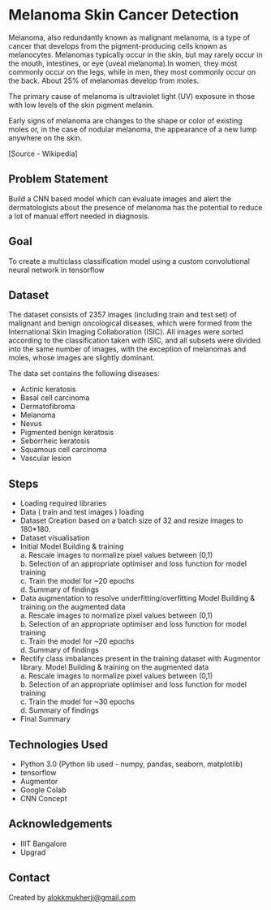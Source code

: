 # Melanoma Skin Cancer Detection

Melanoma, also redundantly known as malignant melanoma, is a type of cancer that develops from the pigment-producing cells known as melanocytes. Melanomas typically occur in the skin, but may rarely occur in the mouth, intestines, or eye (uveal melanoma).In women, they most commonly occur on the legs, while in men, they most commonly occur on the back. About 25% of melanomas develop from moles.

The primary cause of melanoma is ultraviolet light (UV) exposure in those with low levels of the skin pigment melanin.

Early signs of melanoma are changes to the shape or color of existing moles or, in the case of nodular melanoma, the appearance of a new lump anywhere on the skin.

[Source - Wikipedia]
## Problem Statement
Build a CNN based model which can evaluate images and alert the dermatologists about the presence of melanoma has the potential to reduce a lot of manual effort needed in diagnosis.

## Goal
To create a multiclass classification model using a custom convolutional neural network in tensorflow

## Dataset
The dataset consists of 2357 images (including train and test set) of malignant and benign oncological diseases, which were formed from the International Skin Imaging Collaboration (ISIC). All images were sorted according to the classification taken with ISIC, and all subsets were divided into the same number of images, with the exception of melanomas and moles, whose images are slightly dominant.

The data set contains the following diseases:
-  Actinic keratosis
-  Basal cell carcinoma
-  Dermatofibroma
-  Melanoma
-  Nevus
-  Pigmented benign keratosis
-  Seborrheic keratosis
-  Squamous cell carcinoma
-  Vascular lesion

## Steps
-  Loading required libraries 
-  Data ( train and test images ) loading 
-  Dataset Creation based on a batch size of 32 and resize images to 180*180.
-  Dataset visualisation 
-  Initial Model Building & training<br>
   a. Rescale images to normalize pixel values between (0,1)<br>
   b. Selection of an appropriate optimiser and loss function for model training<br>
   c. Train the model for ~20 epochs<br>
   d. Summary of findings<br>
-  Data augmentation to resolve underfitting/overfitting Model Building & training on the augmented data<br>
   a. Rescale images to normalize pixel values between (0,1)<br>
   b. Selection of an appropriate optimiser and loss function for model training<br>
   c. Train the model for ~20 epochs<br>
   d. Summary of findings<br>
- Rectify class imbalances present in the training dataset with Augmentor library. Model Building & training on the augmented data<br>
   a. Rescale images to normalize pixel values between (0,1)<br>
   b. Selection of an appropriate optimiser and loss function for model training<br>
   c. Train the model for ~30 epochs<br>
   d. Summary of findings<br>
-  Final Summary

## Technologies Used
- Python 3.0 (Python lib used - numpy, pandas, seaborn, matplotlib)
- tensorflow
- Augmentor
- Google Colab
- CNN Concept 

<!-- As the libraries versions keep on changing, it is recommended to mention the version of library used in this project -->

## Acknowledgements

- IIIT Bangalore
- Upgrad 


## Contact
Created by alokkmukherji@gmail.com 
  

